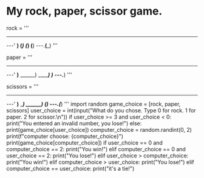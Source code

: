 # My rock, paper, scissor game.

rock = '''
   _______
---'   ____)
      (_____)
      (_____)
      (____)
---.__(___)
'''

paper = '''
_______
---'    ____)____
           ______)
          _______)
         _______)
---.__________)
'''

scissors = '''
_______
---'   ____)____
          ______)
       __________)
      (____)
---.__(___)
'''
import random
game_choice = [rock, paper, scissors]
user_choice = int(input("What do you chose. Type 0 for rock. 1 for paper. 2 for scissor.\n"))
if user_choice >= 3 and user_choice < 0:
    print("You entered an invalid number, you lose!")
else:
  print(game_choice[user_choice])
  computer_choice = random.randint(0, 2)
  print(f"computer choose: {computer_choice}")
  print(game_choice[computer_choice])
  if user_choice == 0 and computer_choice == 2:
     print("You win!")
  elif computer_choice == 0 and user_choice == 2:
     print("You lose!")
  elif user_choice > computer_choice:
     print("You win!")
  elif computer_choice > user_choice:
     print("You lose!")
  elif computer_choice == user_choice:
     print("it's a tie!")

